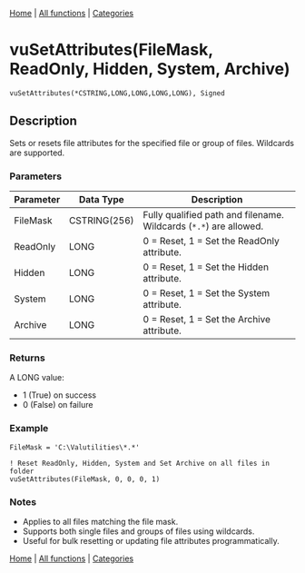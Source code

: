 [Home](../index.md) | [All functions](index.md) | [Categories](../categories/index.md)

# vuSetAttributes(FileMask, ReadOnly, Hidden, System, Archive)

```Prototype
vuSetAttributes(*CSTRING,LONG,LONG,LONG,LONG), Signed
```


## Description
Sets or resets file attributes for the specified file or group of files. Wildcards are supported.

### Parameters

| Parameter | Data Type    | Description                                                                 |
|-----------|--------------|-----------------------------------------------------------------------------|
| FileMask  | CSTRING(256) | Fully qualified path and filename. Wildcards (`*.*`) are allowed.            |
| ReadOnly  | LONG         | 0 = Reset, 1 = Set the ReadOnly attribute.                                   |
| Hidden    | LONG         | 0 = Reset, 1 = Set the Hidden attribute.                                     |
| System    | LONG         | 0 = Reset, 1 = Set the System attribute.                                     |
| Archive   | LONG         | 0 = Reset, 1 = Set the Archive attribute.                                    |

### Returns
A LONG value:  
- 1 (True) on success  
- 0 (False) on failure  

### Example

```Clarion
FileMask = 'C:\Valutilities\*.*'

! Reset ReadOnly, Hidden, System and Set Archive on all files in folder
vuSetAttributes(FileMask, 0, 0, 0, 1)
```

### Notes
- Applies to all files matching the file mask.  
- Supports both single files and groups of files using wildcards.  
- Useful for bulk resetting or updating file attributes programmatically.

[Home](../index.md) | [All functions](index.md) | [Categories](../categories/index.md)
